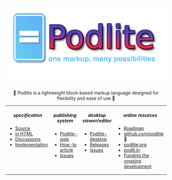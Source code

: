 <div align="center">

[![Podlite](https://github.com/podlite/podlite-specs/blob/main/assets/bigtitle-social-logo.png)](https://podlite.org)


🌟 Podlite is a lightweight block-based markup language designed for flexibility and ease of use 🌟

<table border=0><tr><td valign=top><div align="center">

##### specification

</div>

* [Source](https://github.com/podlite/podlite-specs)
* [in HTML](https://podlite.org/specification)
* [Discussions](https://github.com/podlite/podlite-specs/discussions)
* [Implementation](https://github.com/podlite/podlite)

</td><td valign=top><div align="center">

##### publishing system

</div>

* [Podlite-web](https://github.com/podlite/podlite-web)
* [How-to article](https://zahatski.com/2022/8/23/1/start-you-own-blog-site-with-podlite-for-web)
* [Issues](https://github.com/podlite/podlite-specs/issues)

</td><td valign=top><div align="center">
  
##### desktop viewer/editor

</div>

* [Podlite-desktop](https://github.com/podlite/podlite-desktop)
* [Releases](https://github.com/podlite/podlite-desktop/releases)
* [Issues](https://github.com/podlite/podlite-desktop/issues)

</td><td valign=top><div align="center">

##### online resurces 

 </div>
 
* [Roadmap](https://podlite.org/#Roadmap)
* [github.com/podlite](https://github.com/podlite/) 🤩
* [podlite.org](https://podlite.org)
* [pod6.in](https://pod6.in/)
* [Funding the ongoing development](https://opencollective.com/podlite)


</td></tr></table>


</div>
